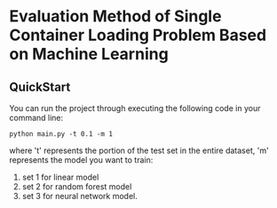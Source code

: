 # Evaluation Method of Single Container Loading Problem Based on Machine Learning

## QuickStart

You can run the project through executing the following code in your command line:

```
python main.py -t 0.1 -m 1
```

where 't' represents the portion of the test set in the entire dataset, 'm' represents the model you want to train:

1. set 1 for linear model
2. set 2 for random forest model
3. set 3 for neural network model.